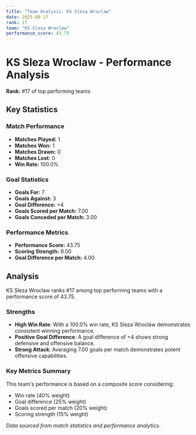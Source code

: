 ```yaml
---
title: "Team Analysis: KS Sleza Wroclaw"
date: 2025-08-17
rank: 17
team: "KS Sleza Wroclaw"
performance_score: 43.75
---
```


# KS Sleza Wroclaw - Performance Analysis

**Rank:** #17 of top performing teams

## Key Statistics

### Match Performance
- **Matches Played:** 1
- **Matches Won:** 1
- **Matches Drawn:** 0
- **Matches Lost:** 0
- **Win Rate:** 100.0%

### Goal Statistics
- **Goals For:** 7
- **Goals Against:** 3
- **Goal Difference:** +4
- **Goals Scored per Match:** 7.00
- **Goals Conceded per Match:** 3.00

### Performance Metrics
- **Performance Score:** 43.75
- **Scoring Strength:** 9.00
- **Goal Difference per Match:** 4.00

## Analysis

KS Sleza Wroclaw ranks #17 among top performing teams with a performance score of 43.75.

### Strengths
- **High Win Rate**: With a 100.0% win rate, KS Sleza Wroclaw demonstrates consistent winning performance.
- **Positive Goal Difference**: A goal difference of +4 shows strong defensive and offensive balance.
- **Strong Attack**: Averaging 7.00 goals per match demonstrates potent offensive capabilities.

### Key Metrics Summary

This team's performance is based on a composite score considering:
- Win rate (40% weight)
- Goal difference (25% weight) 
- Goals scored per match (20% weight)
- Scoring strength (15% weight)

*Data sourced from match statistics and performance analytics.*
